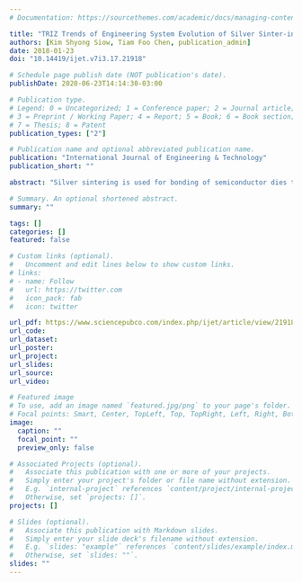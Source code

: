 ```yaml
---
# Documentation: https://sourcethemes.com/academic/docs/managing-content/

title: "TRIZ Trends of Engineering System Evolution of Silver Sinter-ing Tools Used to Produce Power Module in Hybrids and Electric Vehicles"
authors: [Kim Shyong Siow, Tiam Foo Chen, publication_admin]
date: 2018-01-23
doi: "10.14419/ijet.v7i3.17.21918"

# Schedule page publish date (NOT publication's date).
publishDate: 2020-06-23T14:14:30-03:00

# Publication type.
# Legend: 0 = Uncategorized; 1 = Conference paper; 2 = Journal article;
# 3 = Preprint / Working Paper; 4 = Report; 5 = Book; 6 = Book section;
# 7 = Thesis; 8 = Patent
publication_types: ["2"]

# Publication name and optional abbreviated publication name.
publication: "International Journal of Engineering & Technology"
publication_short: ""

abstract: "Silver sintering is used for bonding of semiconductor dies to the substrate as part of a power module/device packaging. Power-module consisting inverters and converters are used to manage the electric drive systems in the hybrids and electric vehicles (HEVs).  Many pressure-sintering tools and processes have been patented to produce reliable sintered silver joints for these power applications, and those invented by Siemens, Infineon Technologies, Danfoss, and Valtion (VTT) are analyzed based on the Theory of Inventive Problem Solving (TRIZ) framework. The level of inventiveness for each patent is evaluated, and respective function analysis is conducted to understand the interactions of the components in each sintering tool. This paper is expected to be useful to engineers who are interested in understanding the evolutionary patterns of a technical system especially silver sintering tools."

# Summary. An optional shortened abstract.
summary: ""

tags: []
categories: []
featured: false

# Custom links (optional).
#   Uncomment and edit lines below to show custom links.
# links:
# - name: Follow
#   url: https://twitter.com
#   icon_pack: fab
#   icon: twitter

url_pdf: https://www.sciencepubco.com/index.php/ijet/article/view/21918/10594
url_code:
url_dataset:
url_poster:
url_project:
url_slides:
url_source:
url_video:

# Featured image
# To use, add an image named `featured.jpg/png` to your page's folder.
# Focal points: Smart, Center, TopLeft, Top, TopRight, Left, Right, BottomLeft, Bottom, BottomRight.
image:
  caption: ""
  focal_point: ""
  preview_only: false

# Associated Projects (optional).
#   Associate this publication with one or more of your projects.
#   Simply enter your project's folder or file name without extension.
#   E.g. `internal-project` references `content/project/internal-project/index.md`.
#   Otherwise, set `projects: []`.
projects: []

# Slides (optional).
#   Associate this publication with Markdown slides.
#   Simply enter your slide deck's filename without extension.
#   E.g. `slides: "example"` references `content/slides/example/index.md`.
#   Otherwise, set `slides: ""`.
slides: ""
---
```

